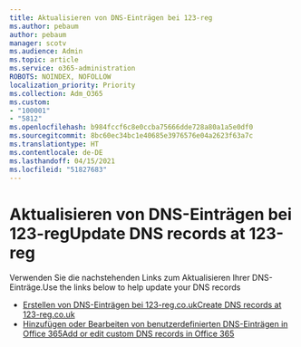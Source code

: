 ```yaml
---
title: Aktualisieren von DNS-Einträgen bei 123-reg
ms.author: pebaum
author: pebaum
manager: scotv
ms.audience: Admin
ms.topic: article
ms.service: o365-administration
ROBOTS: NOINDEX, NOFOLLOW
localization_priority: Priority
ms.collection: Adm_O365
ms.custom:
- "100001"
- "5812"
ms.openlocfilehash: b984fccf6c8e0ccba75666dde728a80a1a5e0df0
ms.sourcegitcommit: 8bc60ec34bc1e40685e3976576e04a2623f63a7c
ms.translationtype: HT
ms.contentlocale: de-DE
ms.lasthandoff: 04/15/2021
ms.locfileid: "51827683"
---
```

# <a name="update-dns-records-at-123-reg"></a><span data-ttu-id="f8b48-102">Aktualisieren von DNS-Einträgen bei 123-reg</span><span class="sxs-lookup"><span data-stu-id="f8b48-102">Update DNS records at 123-reg</span></span>

<span data-ttu-id="f8b48-103">Verwenden Sie die nachstehenden Links zum Aktualisieren Ihrer DNS-Einträge.</span><span class="sxs-lookup"><span data-stu-id="f8b48-103">Use the links below to help update your DNS records</span></span>

- [<span data-ttu-id="f8b48-104">Erstellen von DNS-Einträgen bei 123-reg.co.uk</span><span class="sxs-lookup"><span data-stu-id="f8b48-104">Create DNS records at 123-reg.co.uk</span></span>](https://docs.microsoft.com/microsoft-365/admin/dns/create-dns-records-at-123-reg-co-uk?view=o365-worldwide)
- [<span data-ttu-id="f8b48-105">Hinzufügen oder Bearbeiten von benutzerdefinierten DNS-Einträgen in Office 365</span><span class="sxs-lookup"><span data-stu-id="f8b48-105">Add or edit custom DNS records in Office 365</span></span>](https://docs.microsoft.com/microsoft-365/admin/setup/add-domain#add-or-edit-custom-dns-records)